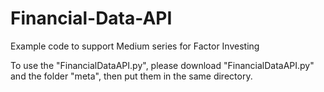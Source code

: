 # Financial-Data-API
Example code to support Medium series for Factor Investing

To use the "FinancialDataAPI.py", please download "FinancialDataAPI.py" and the folder "meta", then put them in the same directory.
